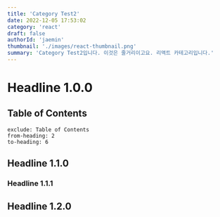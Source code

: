 ```yaml
---
title: 'Category Test2'
date: 2022-12-05 17:53:02
category: 'react'
draft: false
authorId: 'jaemin'
thumbnail: './images/react-thumbnail.png'
summary: 'Category Test2입니다. 이것은 줄거리이고요. 리액트 카테고리입니다.'
---
```


# Headline 1.0.0

## Table of Contents

```toc
exclude: Table of Contents
from-heading: 2
to-heading: 6
```

## Headline 1.1.0

### Headline 1.1.1

## Headline 1.2.0